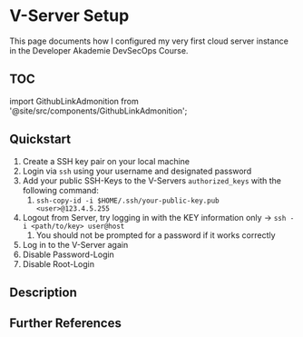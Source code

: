 # V-Server Setup

<!--INSERT YOUR BRIEF DESCRIPTION HERE -->
This page documents how I configured my very first cloud server instance in the Developer Akademie DevSecOps Course.

## TOC

<!--INSERT YOUR TABLE OF CONTENTS HERE -->

import GithubLinkAdmonition from '@site/src/components/GithubLinkAdmonition';

<GithubLinkAdmonition 
    link="https://github.com/spmse/dev-blog-template"
    title="Github Tip" 
    type="tip"
/>

## Quickstart

1. Create a SSH key pair on your local machine
2. Login via `ssh` using your username and designated password
3. Add your public SSH-Keys to the V-Servers `authorized_keys` with the following command:
   1. `ssh-copy-id -i $HOME/.ssh/your-public-key.pub <user>@123.4.5.255`
4. Logout from Server, try logging in with the KEY information only -> `ssh -i <path/to/key> user@host`
   1. You should not be prompted for a password if it works correctly
5. Log in to the V-Server again
6. Disable Password-Login
7. Disable Root-Login

## Description



## Further References
